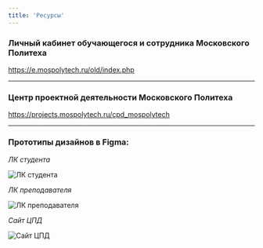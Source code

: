 ```yaml
---
title: 'Ресурсы'
---
```


### Личный кабинет обучающегося и сотрудника Московского Политеха

https://e.mospolytech.ru/old/index.php

---

### Центр проектной деятельности Московского Политеха

https://projects.mospolytech.ru/cpd_mospolytech

---

### Прототипы дизайнов в Figma:

_ЛК студента_

![ЛК студента](/images/qr1.png)

_ЛК преподавателя_

![ЛК преподавателя](/images/qr2.png)

_Сайт ЦПД_

![Сайт ЦПД](/images/qr3.png)
